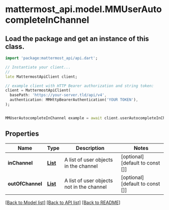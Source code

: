 # mattermost_api.model.MMUserAutocompleteInChannel

## Load the package and get an instance of this class.
```dart
import 'package:mattermost_api/api.dart';

// Instantiate your client...
//
late MattermostApiClient client;

// example client with HTTP Bearer authorization and string token:
client = MattermostApiClient(
  basePath: 'https://your-server.tld/api/v4',
  authentication: MMHttpBearerAuthentication('YOUR TOKEN'),
);


MMUserAutocompleteInChannel example = await client.userAutocompleteInChannel.FUNCTION_THAT_RETURNS_THIS_CLASS();

```

## Properties
Name | Type | Description | Notes
------------ | ------------- | ------------- | -------------
**inChannel** | [**List<MMUser>**](MMUser.md) | A list of user objects in the channel | [optional] [default to const []]
**outOfChannel** | [**List<MMUser>**](MMUser.md) | A list of user objects not in the channel | [optional] [default to const []]

[[Back to Model list]](../GENERATED_README.md#documentation-for-models) [[Back to API list]](../GENERATED_README.md#documentation-for-api-endpoints) [[Back to README]](../GENERATED_README.md)


